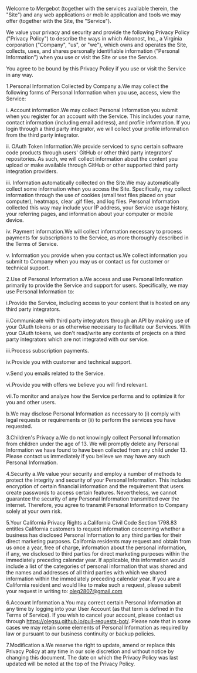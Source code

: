 Welcome to Mergebot (together with the services available therein, the "Site") and any web applications or mobile application and tools we may offer (together with the Site, the "Service").

We value your privacy and security and provide the following Privacy Policy ("Privacy Policy") to describe the ways in which Alconost, Inc., a Virginia corporation ("Company", "us", or "we"), which owns and operates the Site, collects, uses, and shares personally identifiable information ("Personal Information") when you use or visit the Site or use the Service.

You agree to be bound by this Privacy Policy if you use or visit the Service in any way.

1.Personal Information Collected by Company
a.We may collect the following forms of Personal Information when you use, access, view the Service:

i. Account information.We may collect Personal Information you submit when you register for an account with the Service. This includes your name, contact information (including email address), and profile information. If you login through a third party integrator, we will collect your profile information from the third party integrator.

ii. OAuth Token Information.We provide serviced to sync certain software code products through users' GitHub or other third party integrators’ repositories. As such, we will collect information about the content you upload or make available through GitHub or other supported third party integration providers.

iii. Information automatically collected on the Site.We may automatically collect some information when you access the Site. Specifically, may collect information through the use of cookies (small text files placed on your computer), heatmaps, clear .gif files, and log files. Personal Information collected this way may include your IP address, your Service usage history, your referring pages, and information about your computer or mobile device.

iv. Payment information.We will collect information necessary to process payments for subscriptions to the Service, as more thoroughly described in the Terms of Service.

v. Information you provide when you contact us.We collect information you submit to Company when you may us or contact us for customer or technical support.

2.Use of Personal Information
a.We access and use Personal Information primarily to provide the Service and support for users. Specifically, we may use Personal Information to:

i.Provide the Service, including access to your content that is hosted on any third party integrators.

ii.Communicate with third party integrators through an API by making use of your OAuth tokens or as otherwise necessary to facilitate our Services. With your OAuth tokens, we don't read/write any contents of projects on a third party integrators which are not integrated with our service.

iii.Process subscription payments.

iv.Provide you with customer and technical support.

v.Send you emails related to the Service.

vi.Provide you with offers we believe you will find relevant.

vii.To monitor and analyze how the Service performs and to optimize it for you and other users.

b.We may disclose Personal Information as necessary to (i) comply with legal requests or requirements or (ii) to perform the services you have requested.

3.Children's Privacy
a.We do not knowingly collect Personal Information from children under the age of 13. We will promptly delete any Personal Information we have found to have been collected from any child under 13. Please contact us immediately if you believe we may have any such Personal Information.

4.Security
a.We value your security and employ a number of methods to protect the integrity and security of your Personal Information. This includes encryption of certain financial information and the requirement that users create passwords to access certain features. Nevertheless, we cannot guarantee the security of any Personal Information transmitted over the internet. Therefore, you agree to transmit Personal Information to Company solely at your own risk.

5.Your California Privacy Rights
a.California Civil Code Section 1798.83 entitles California customers to request information concerning whether a business has disclosed Personal Information to any third parties for their direct marketing purposes. California residents may request and obtain from us once a year, free of charge, information about the personal information, if any, we disclosed to third parties for direct marketing purposes within the immediately preceding calendar year. If applicable, this information would include a list of the categories of personal information that was shared and the names and addresses of all third parties with which we shared information within the immediately preceding calendar year. If you are a California resident and would like to make such a request, please submit your request in writing to: oleg2807@gmail.com

6.Account Information
a.You may correct certain Personal Information at any time by logging into your User Account (as that term is defined in the Terms of Service). If you wish to cancel your account, please contact us through https://olegsu.github.io/pull-requests-bot/. Please note that in some cases we may retain some elements of Personal Information as required by law or pursuant to our business continuity or backup policies.

7.Modification
a.We reserve the right to update, amend or replace this Privacy Policy at any time in our sole discretion and without notice by changing this document. The date on which the Privacy Policy was last updated will be noted at the top of the Privacy Policy.